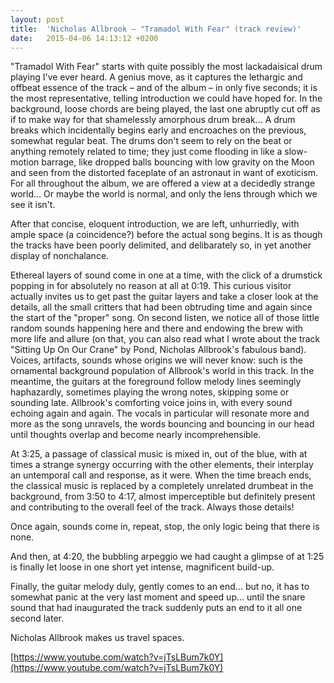 ```yaml
---
layout: post
title:  'Nicholas Allbrook — "Tramadol With Fear" (track review)'
date:   2015-04-06 14:13:12 +0200
---
```


"Tramadol With Fear" starts with quite possibly the most lackadaisical drum playing I've ever heard. A genius move, as it captures the lethargic and offbeat essence of the track – and of the album – in only five seconds; it is the most representative, telling introduction we could have hoped for. In the background, loose chords are being played, the last one abruptly cut off as if to make way for that shamelessly amorphous drum break... A drum breaks which incidentally begins early and encroaches on the previous, somewhat regular beat. The drums don't seem to rely on the beat or anything remotely related to time; they just come flooding in like a slow-motion barrage, like dropped balls bouncing with low gravity on the Moon and seen from the distorted faceplate of an astronaut in want of exoticism. For all throughout the album, we are offered a view at a decidedly strange world... Or maybe the world is normal, and only the lens through which we see it isn't.

After that concise, eloquent introduction, we are left, unhurriedly, with ample space (a coincidence?) before the actual song begins. It is as though the tracks have been poorly delimited, and delibarately so, in yet another display of nonchalance.

Ethereal layers of sound come in one at a time, with the click of a drumstick popping in for absolutely no reason at all at 0:19. This curious visitor actually invites us to get past the guitar layers and take a closer look at the details, all the small critters that had been obtruding time and again since the start of the "proper" song. On second listen, we notice all of those little random sounds happening here and there and endowing the brew with more life and allure (on that, you can also read what I wrote about the track "Sitting Up On Our Crane" by Pond, Nicholas Allbrook's fabulous band). Voices, artifacts, sounds whose origins we will never know: such is the ornamental background population of Allbrook's world in this track. In the meantime, the guitars at the foreground follow melody lines seemingly haphazardly, sometimes playing the wrong notes, skipping some or sounding late. Allbrook's comforting voice joins in, with every sound echoing again and again. The vocals in particular will resonate more and more as the song unravels, the words bouncing and bouncing in our head until thoughts overlap and become nearly incomprehensible.

At 3:25, a passage of classical music is mixed in, out of the blue, with at times a strange synergy occurring with the other elements, their interplay an untemporal call and response, as it were. When the time breach ends, the classical music is replaced by a completely unrelated drumbeat in the background, from 3:50 to 4:17, almost imperceptible but definitely present and contributing to the overall feel of the track. Always those details!

Once again, sounds come in, repeat, stop, the only logic being that there is none.

And then, at 4:20, the bubbling arpeggio we had caught a glimpse of at 1:25 is finally let loose in one short yet intense, magnificent build-up.

Finally, the guitar melody duly, gently comes to an end... but no, it has to somewhat panic at the very last moment and speed up... until the snare sound that had inaugurated the track suddenly puts an end to it all one second later.

Nicholas Allbrook makes us travel spaces.

[https://www.youtube.com/watch?v=jTsLBum7k0Y](https://www.youtube.com/watch?v=jTsLBum7k0Y)
